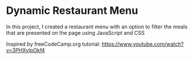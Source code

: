 # Dynamic Restaurant Menu
In this project, I created a restaurant menu with an option to filter the meals that are presented on the page using JavaScript and CSS

Inspired by freeCodeCamp.org tutorial: https://www.youtube.com/watch?v=3PHXvlpOkf4
